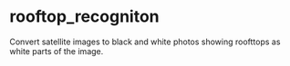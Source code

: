 # rooftop_recogniton
Convert satellite images to black and white photos showing roofttops as white parts of the image.
